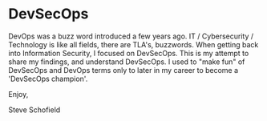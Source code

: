 # DevSecOps

DevOps was a buzz word introduced a few years ago.  IT / Cybersecurity / Technology is like all fields, there are TLA's, buzzwords.  When getting back into Information Security, I focused on DevSecOps.  This is my attempt to share my findings, and understand DevSecOps.  I used to "make fun" of DevSecOps and DevOps terms only to later in my career to become a 'DevSecOps champion'.  

Enjoy,

Steve Schofield
